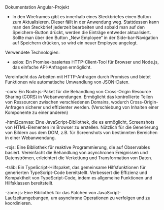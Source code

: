 Dokumentation Angular-Projekt

-	In den Wireframes gibt es innerhalb eines Steckbriefes einen Button zum Aktualisieren. Dieser fällt in der Anwendung weg. Stattdessen kann man den Steckbrief jederzeit bearbeiten und sobald man auf den Speichern-Button drückt,
werden die Einträge entweder aktualisiert. Sollte man über den Button „New Employee“ in der Side-bar-Navigation auf Speichern drücken, so wird ein neuer Employee angelegt.

Verwendete Technologien:
- axios:
Ein Promise-basiertes HTTP-Client-Tool für Browser und Node.js, das einfache API-Anfragen ermöglicht.

Vereinfacht das Arbeiten mit HTTP-Anfragen durch Promises und bietet Funktionen wie automatische Umwandlung von JSON-Daten.

-cors:
Ein Node.js-Paket für die Behandlung von Cross-Origin Resource Sharing (CORS) in Webanwendungen.
Ermöglicht das kontrollierte Teilen von Ressourcen zwischen verschiedenen Domains, wodurch Cross-Origin-Anfragen sicherer und effizienter werden.
(Verschiebung von Inhalten einer Komponente zu einer anderen)

-html2canvas:
Eine JavaScript-Bibliothek, die es ermöglicht, Screenshots von HTML-Elementen im Browser zu erstellen.
Nützlich für die Generierung von Bildern aus dem DOM, z.B. für Screenshots von bestimmten Bereichen in einer Webanwendung.

-rxjs:
Eine Bibliothek für reaktive Programmierung, die auf Observables basiert.
Vereinfacht die Behandlung von asynchronen Ereignissen und Datenströmen, erleichtert die Verkettung und Transformation von Daten.

-tslib:
Ein TypeScript-Hilfspaket, das gemeinsame Hilfsfunktionen für generierten TypeScript-Code bereitstellt.
Verbessert die Effizienz und Kompaktheit von TypeScript-Code, indem es allgemeine Funktionen und Hilfsklassen bereitstellt.

-zone.js:
Eine Bibliothek für das Patchen von JavaScript-Laufzeitumgebungen, um asynchrone Operationen zu verfolgen und zu koordinieren.
